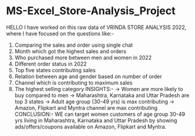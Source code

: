 # MS-Excel_Store-Analysis_Project
HELLO
I have worked on this raw data of VRINDA STORE ANALYSIS 2022, where I have focused on the questions like:-
1. Comparing the sales and order using single chat
2. Month which got the highest sales and orders
3. Who purchased more between men and women in 2022
4. Different order status in 2022
5. Top five states contributing sales
6. Relation between age and gender based on number of order
7. Channel which is contributing to maximum sales
8. The highest selling category
INSIGHTS:-
-> Women are more likely to buy compared to men
-> Maharashtra, Karnataka and Uttar Pradesh are top 3 states
-> Adult age group (30-49 yrs) is max contributing
-> Amazon, Flipkart and Myntra channel are max contributing
CONCLUSION:-
 WE can target women customers of age group 30-49 yrs living in Maharashtra, Karnataka and Uttar Pradesh by showing ads/offers/coupons available on Amazon, Flipkart and Myntra.
